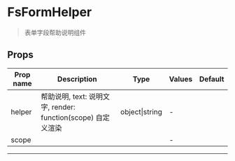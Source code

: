 # FsFormHelper

> 表单字段帮助说明组件

## Props

| Prop name | Description                                                  | Type           | Values | Default |
| --------- | ------------------------------------------------------------ | -------------- | ------ | ------- |
| helper    | 帮助说明, text: 说明文字, render: function(scope) 自定义渲染 | object\|string | -      |         |
| scope     |                                                              |                | -      |         |

---
